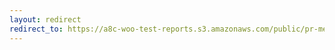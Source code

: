 ```yaml
---
layout: redirect
redirect_to: https://a8c-woo-test-reports.s3.amazonaws.com/public/pr-merge/40613/api/index.html
---
```

